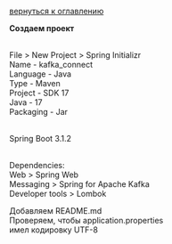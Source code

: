 <a href="/README.md">вернуться к оглавлению</a>

<b>Создаем проект</b> <br><br>

File > New Project > Spring Initializr<br>
Name - kafka_connect<br>
Language - Java<br>
Type - Maven<br>
Project - SDK 17<br>
Java - 17<br>
Packaging - Jar<br><br>


Spring Boot 3.1.2<br><br>

Dependencies: <br>
Web > Spring Web <br>
Messaging > Spring for Apache Kafka <br>
Developer tools > Lombok


Добавляем README.md<br>
Проверяем, чтобы application.properties<br>
имел кодировку UTF-8<br>